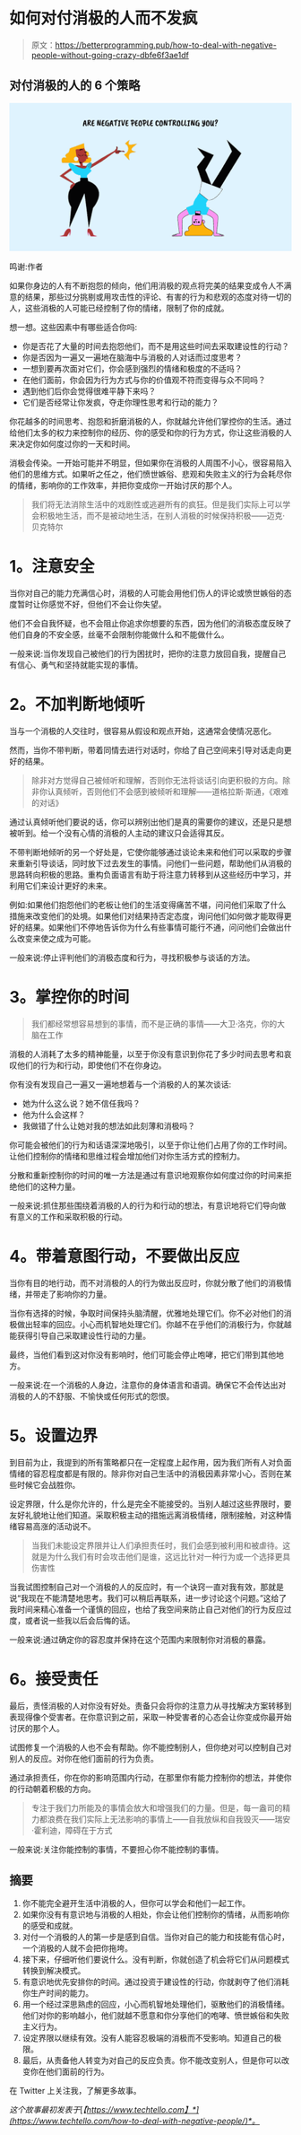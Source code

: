 # 如何对付消极的人而不发疯

> 原文：<https://betterprogramming.pub/how-to-deal-with-negative-people-without-going-crazy-dbfe6f3ae1df>

## 对付消极的人的 6 个策略

![](img/b43b38838d8b029bc5944fa0512dd2db.png)

鸣谢:作者

如果你身边的人有不断抱怨的倾向，他们用消极的观点将完美的结果变成令人不满意的结果，那些过分挑剔或用攻击性的评论、有害的行为和悲观的态度对待一切的人，这些消极的人可能已经控制了你的情绪，限制了你的成就。

想一想。这些因素中有哪些适合你吗:

*   你是否花了大量的时间去抱怨他们，而不是用这些时间去采取建设性的行动？
*   你是否因为一遍又一遍地在脑海中与消极的人对话而过度思考？
*   一想到要再次面对它们，你会感到强烈的情绪和极度的不适吗？
*   在他们面前，你会因为行为方式与你的价值观不符而变得与众不同吗？
*   遇到他们后你会觉得很难平静下来吗？
*   它们是否经常让你发疯，夺走你理性思考和行动的能力？

你花越多的时间思考、抱怨和折磨消极的人，你就越允许他们掌控你的生活。通过给他们太多的权力来控制你的经历、你的感受和你的行为方式，你让这些消极的人来决定你如何度过你的一天和时间。

消极会传染。一开始可能并不明显，但如果你在消极的人周围不小心，很容易陷入他们的思维方式。如果听之任之，他们愤世嫉俗、悲观和失败主义的行为会耗尽你的情绪，影响你的工作效率，并把你变成你一开始讨厌的那个人。

> 我们将无法消除生活中的戏剧性或逃避所有的疯狂。但是我们实际上可以学会积极地生活，而不是被动地生活，在别人消极的时候保持积极——迈克·贝克特尔

# **1。注意安全**

当你对自己的能力充满信心时，消极的人可能会用他们伤人的评论或愤世嫉俗的态度暂时让你感觉不好，但他们不会让你失望。

他们不会自我怀疑，也不会阻止你追求你想要的东西，因为他们的消极态度反映了他们自身的不安全感，丝毫不会限制你能做什么和不能做什么。

一般来说:当你发现自己被他们的行为困扰时，把你的注意力放回自我，提醒自己有信心、勇气和坚持就能实现的事情。

# **2。不加判断地倾听**

当与一个消极的人交往时，很容易从假设和观点开始，这通常会使情况恶化。

然而，当你不带判断，带着同情去进行对话时，你给了自己空间来引导对话走向更好的结果。

> 除非对方觉得自己被倾听和理解，否则你无法将谈话引向更积极的方向。除非你认真倾听，否则他们不会感到被倾听和理解——道格拉斯·斯通，《艰难的对话》

通过认真倾听他们要说的话，你可以辨别出他们是真的需要你的建议，还是只是想被听到。给一个没有心情的消极的人主动的建议只会适得其反。

不带判断地倾听的另一个好处是，它使你能够通过谈论未来和他们可以采取的步骤来重新引导谈话，同时放下过去发生的事情。问他们一些问题，帮助他们从消极的思路转向积极的思路。重构负面语言有助于将注意力转移到从这些经历中学习，并利用它们来设计更好的未来。

例如:如果他们抱怨他们的老板让他们的生活变得痛苦不堪，问问他们采取了什么措施来改变他们的处境。如果他们对结果持否定态度，询问他们如何做才能取得更好的结果。如果他们不停地告诉你为什么有些事情可能行不通，问问他们会做出什么改变来使之成为可能。

一般来说:停止评判他们的消极态度和行为，寻找积极参与谈话的方法。

# **3。掌控你的时间**

> 我们都经常想容易想到的事情，而不是正确的事情——大卫·洛克，你的大脑在工作

消极的人消耗了太多的精神能量，以至于你没有意识到你花了多少时间去思考和哀叹他们的行为和行动，即使他们不在你身边。

你有没有发现自己一遍又一遍地想着与一个消极的人的某次谈话:

*   她为什么这么说？她不信任我吗？
*   他为什么会这样？
*   我做错了什么让她对我的想法如此刻薄和消极吗？

你可能会被他们的行为和话语深深地吸引，以至于你让他们占用了你的工作时间。让他们控制你的情绪和思维过程会增加他们对你生活方式的控制力。

分散和重新控制你的时间的唯一方法是通过有意识地观察你如何度过你的时间来拒绝他们的这种力量。

一般来说:抓住那些围绕着消极的人的行为和行动的想法，有意识地将它们导向做有意义的工作和采取积极的行动。

# **4。带着意图行动，不要做出反应**

当你有目的地行动，而不对消极的人的行为做出反应时，你就分散了他们的消极情绪，并带走了影响你的力量。

当你有选择的时候，争取时间保持头脑清醒，优雅地处理它们。你不必对他们的消极做出轻率的回应。小心而机智地处理它们。你越不在乎他们的消极行为，你就越能获得引导自己采取建设性行动的力量。

最终，当他们看到这对你没有影响时，他们可能会停止咆哮，把它们带到其他地方。

一般来说:在一个消极的人身边，注意你的身体语言和语调。确保它不会传达出对消极的人的不舒服、不愉快或任何形式的怨恨。

# **5。设置边界**

到目前为止，我提到的所有策略都只在一定程度上起作用，因为我们所有人对负面情绪的容忍程度都是有限的。除非你对自己生活中的消极因素非常小心，否则在某些时候它会战胜你。

设定界限，什么是你允许的，什么是完全不能接受的。当别人越过这些界限时，要友好礼貌地让他们知道。采取积极主动的措施远离消极情绪，限制接触，对这种情绪容易高涨的活动说不。

> 当我们未能设定界限并让人们承担责任时，我们会感到被利用和被虐待。这就是为什么我们有时会攻击他们是谁，这远比针对一种行为或一个选择更具伤害性

当我试图控制自己对一个消极的人的反应时，有一个诀窍一直对我有效，那就是说“我现在不能清楚地思考。我们可以稍后再联系，进一步讨论这个问题。”这给了我时间来精心准备一个谨慎的回应，也给了我空间来防止自己对他们的行为反应过度，或者说一些我以后会后悔的话。

一般来说:通过确定你的容忍度并保持在这个范围内来限制你对消极的暴露。

# **6。接受责任**

最后，责怪消极的人对你没有好处。责备只会将你的注意力从寻找解决方案转移到表现得像个受害者。在你意识到之前，采取一种受害者的心态会让你变成你最开始讨厌的那个人。

试图修复一个消极的人也不会有帮助。你不能控制别人，但你绝对可以控制自己对别人的反应。对你在他们面前的行为负责。

通过承担责任，你在你的影响范围内行动，在那里你有能力控制你的想法，并使你的行动朝着积极的方向。

> 专注于我们力所能及的事情会放大和增强我们的力量。但是，每一盎司的精力都浪费在我们实际上无法影响的事情上——自我放纵和自我毁灭——瑞安·霍利迪，障碍在于方式

一般来说:关注你能控制的事情，不要担心你不能控制的事情。

## 摘要

1.  你不能完全避开生活中消极的人，但你可以学会和他们一起工作。
2.  如果你没有有意识地与消极的人相处，你会让他们控制你的情绪，从而影响你的感受和成就。
3.  对付一个消极的人的第一步是感到自信。当你对自己的能力和技能有信心时，一个消极的人就不会把你拖垮。
4.  接下来，仔细听他们要说什么。没有判断，你就创造了机会将它们从问题模式转换到解决模式。
5.  有意识地优先安排你的时间。通过投资于建设性的行动，你就剥夺了他们消耗你生产时间的能力。
6.  用一个经过深思熟虑的回应，小心而机智地处理他们，驱散他们的消极情绪。他们对你的影响越小，他们就越不愿意和你分享他们的咆哮、愤世嫉俗和失败主义行为。
7.  设定界限以继续有效。没有人能容忍极端的消极而不受影响。知道自己的极限。
8.  最后，从责备他人转变为对自己的反应负责。你不能改变别人，但是你可以改变你在他们面前的行为。

在 Twitter 上关注我，了解更多故事。

*这个故事最初发表于*[*【https://www.techtello.com】*](https://www.techtello.com/how-to-deal-with-negative-people/)*。*